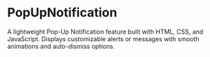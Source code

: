 # PopUpNotification
A lightweight Pop-Up Notification feature built with HTML, CSS, and JavaScript. Displays customizable alerts or messages with smooth animations and auto-dismiss options.
